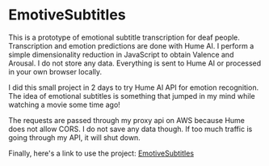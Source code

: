 # EmotiveSubtitles

This is a prototype of emotional subtitle transcription for deaf people. Transcription and emotion predictions are done with Hume AI. I perform a simple dimensionality reduction in JavaScript to obtain Valence and Arousal. I do not store any data. Everything is sent to Hume AI or processed in your own browser locally.

I did this small project in 2 days to try Hume AI API for emotion recognition. The idea of emotional subtitles is something that jumped in my mind while watching a movie some time ago!

The requests are passed through my proxy api on AWS because Hume does not allow CORS. I do not save any data though. If too much traffic is going through my API, it will shut down.

Finally, here's a link to use the project: [EmotiveSubtitles](https://nicoloddo.github.io/EmotiveSubtitles/)

